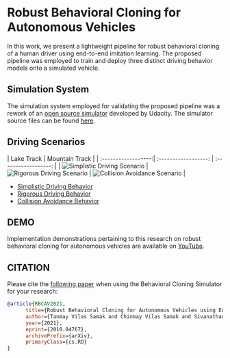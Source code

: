 # Robust Behavioral Cloning for Autonomous Vehicles

In this work, we present a lightweight pipeline for robust behavioral cloning of a human driver using end-to-end imitation learning. The proposed pipeline was employed to train and deploy three distinct driving behavior models onto a simulated vehicle.

## Simulation System
The simulation system employed for validating the proposed pipeline was a rework of an [open source simulator](https://github.com/udacity/self-driving-car-sim) developed by Udacity. The simulator source files can be found [here](https://github.com/Tinker-Twins/Behavioral-Cloning-Simulator).

## Driving Scenarios

| Lake Track | Mountain Track |
| :------------------:| :------------------: | :------------------: |
| ![Simplistic Driving Scenario](Simplistic-Driving-Scenario.png) | ![Rigorous Driving Scenario](Rigorous-Driving-Scenario.png) | ![Collision Avoidance Scenario](Collision-Avoidance-Scenario.png) |

- [Simplistic Driving Behavior](https://github.com/Tinker-Twins/Robust_Behavioral_Cloning/tree/main/1.%20Simplistic%20Driving%20Behaviour)
- [Rigorous Driving Behavior](https://github.com/Tinker-Twins/Robust_Behavioral_Cloning/tree/main/2.%20Rigorous%20Driving%20Behaviour)
- [Collision Avoidance Behavior](https://github.com/Tinker-Twins/Robust_Behavioral_Cloning/tree/main/3.%20Collision%20Avoidance%20Behaviour)

## DEMO
Implementation demonstrations pertaining to this research on robust behavioral cloning for autonomous vehicles are available on [YouTube](https://youtube.com/playlist?list=PLY45pkzWzH9-M6_ZBjynKyPlq5YsCzMCe).

## CITATION
Please cite the [following paper](https://arxiv.org/abs/2010.04767) when using the Behavioral Cloning Simulator for your research:

```bibtex
@article{RBCAV2021,
      title={Robust Behavioral Cloning for Autonomous Vehicles using End-to-End Imitation Learning}, 
      author={Tanmay Vilas Samak and Chinmay Vilas Samak and Sivanathan Kandhasamy},
      year={2021},
      eprint={2010.04767},
      archivePrefix={arXiv},
      primaryClass={cs.RO}
}
```
